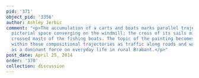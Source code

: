 ```yaml
---
pid: '371'
object_pid: '3356'
author: Ashley Jerbic
comment: "<p>The accumulation of a carts and boats marks parallel trajectories into
  pictorial space converging on the windmill; the cross of its sails mirroring the
  crossed masts of the fishing boats. The topic of the painting becomes interwoven
  within these compositional trajectories as traffic along roads and waterways acts
  as a dominant force on everyday life in rural Brabant.</p>"
post_date: April 25, 2014
order: '370'
collection: discussion
---
```

